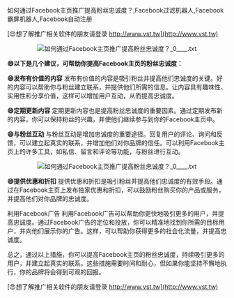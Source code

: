 如何通过Facebook主页推广提高粉丝忠诚度？,Facebook过滤机器人,Facebook霸屏机器人,Facebook自动注册

[😍想了解推广相关软件的朋友请登录 http://www.vst.tw](http://www.vst.tw)

 <center><img src="https://vst.tw/MP4/tuiguang/png/5.png" alt="如何通过Facebook主页推广提高粉丝忠诚度？_0____.txt"></center>

**😄以下是几个建议，可帮助你提高Facebook主页的粉丝忠诚度：**

**😄发布有价值的内容**
发布有价值的内容是吸引粉丝并提高他们忠诚度的关键。好的内容可以帮助你与粉丝建立联系，并提供他们所需的信息。让内容具有趣味性、实用性和分享价值，这样可以增加用户互动，从而提高忠诚度。

**😄定期更新内容**
定期更新内容也是提高粉丝忠诚度的重要因素。通过定期发布新的内容，你可以保持粉丝的兴趣，并使他们继续参与到你的Facebook主页中。

**😄与粉丝互动**
与粉丝互动是增加忠诚度的重要途径。回复用户的评论、询问和反馈，可以建立起真实的联系，并增加他们对你品牌的信任。可以利用Facebook主页上的许多工具，如私信、留言和评论等功能，与粉丝进行互动。

 <center><img src="https://vst.tw/MP4/tuiguang/png/2.png" alt="如何通过Facebook主页推广提高粉丝忠诚度？_0____.txt"></center>

**😄提供优惠和折扣**
提供优惠和折扣是吸引粉丝并提高他们忠诚度的有效手段。通过在Facebook主页上发布独家优惠和折扣，可以鼓励粉丝购买你的产品或服务，并提高他们对你品牌的忠诚度。

利用Facebook广告
利用Facebook广告可以帮助你更快地吸引更多的用户，并提高忠诚度。通过Facebook广告的定位和投放，你可以精准地找到你所需的目标用户，并向他们展示你的广告。这样，可以帮助你获得更多的社会化流量，并提高忠诚度。

总之，通过以上措施，你可以提高Facebook主页的粉丝忠诚度，持续吸引更多的用户，并建立起真实的联系。这些措施需要时间和耐心，但如果你能坚持不懈地执行，你的品牌将会得到可观的回报。

[😍想了解推广相关软件的朋友请登录 http://www.vst.tw](http://www.vst.tw)



